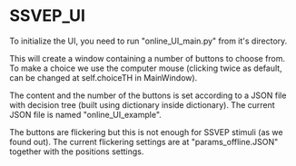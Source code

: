 # SSVEP_UI

To initialize the UI, you need to run "online_UI_main.py"
 from it's directory.
 
 This will create a window containing a number of buttons to choose from.
 To make a choice we use the computer mouse (clicking twice as default, can be changed at self.choiceTH in MainWindow).
 
 The content and the number of the buttons is set according to a JSON file with decision tree (built using dictionary inside dictionary).
 The current JSON file is named "online_UI_example".
 
 The buttons are flickering but this is not enough for SSVEP stimuli (as we found out). The current flickering settings are at "params_offline.JSON" together with the positions settings.
 